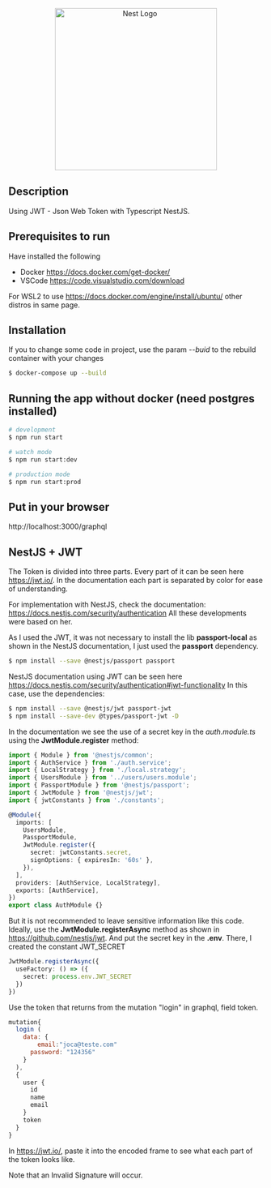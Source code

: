 <p align="center">
  <a href="http://nestjs.com/" target="blank"><img src="https://nestjs.com/img/logo_text.svg" width="320" alt="Nest Logo" /></a>
</p>

## Description

Using JWT - Json Web Token with Typescript NestJS.

## Prerequisites to run

Have installed the following
- Docker https://docs.docker.com/get-docker/
- VSCode https://code.visualstudio.com/download

For WSL2 to use https://docs.docker.com/engine/install/ubuntu/ other distros in same page.

## Installation
If you to change some code in project, use the param *--buid* to the rebuild container with your changes
```bash
$ docker-compose up --build
```

## Running the app without docker (need postgres installed)

```bash
# development
$ npm run start

# watch mode
$ npm run start:dev

# production mode
$ npm run start:prod
```

## Put in your browser
http://localhost:3000/graphql

## NestJS + JWT
The Token is divided into three parts. Every part of it can be seen here https://jwt.io/. In the documentation each part is separated by color for ease of understanding.

For implementation with NestJS, check the documentation: https://docs.nestjs.com/security/authentication
All these developments were based on her.

As I used the JWT, it was not necessary to install the lib **passport-local** as shown in the NestJS documentation, I just used the **passport** dependency.
```bash
$ npm install --save @nestjs/passport passport
```

NestJS documentation using JWT can be seen here https://docs.nestjs.com/security/authentication#jwt-functionality
In this case, use the dependencies: 
```bash
$ npm install --save @nestjs/jwt passport-jwt
$ npm install --save-dev @types/passport-jwt -D
```

In the documentation we see the use of a secret key in the *auth.module.ts* using the **JwtModule.register** method:
```typescript
import { Module } from '@nestjs/common';
import { AuthService } from './auth.service';
import { LocalStrategy } from './local.strategy';
import { UsersModule } from '../users/users.module';
import { PassportModule } from '@nestjs/passport';
import { JwtModule } from '@nestjs/jwt';
import { jwtConstants } from './constants';

@Module({
  imports: [
    UsersModule,
    PassportModule,
    JwtModule.register({
      secret: jwtConstants.secret,
      signOptions: { expiresIn: '60s' },
    }),
  ],
  providers: [AuthService, LocalStrategy],
  exports: [AuthService],
})
export class AuthModule {}
```

But it is not recommended to leave sensitive information like this code. Ideally, use the **JwtModule.registerAsync** method as shown in https://github.com/nestjs/jwt. And put the secret key in the **.env**. There, I created the constant JWT_SECRET
```typescript
JwtModule.registerAsync({
  useFactory: () => ({
    secret: process.env.JWT_SECRET
  })
})
```

Use the token that returns from the mutation "login" in graphql, field token.
```javascript
mutation{
  login (
    data: {
    	email:"joca@teste.com"
      password: "124356"
    }
  ),
  {
    user {
      id
      name
      email
    }
    token
  }
}
```

In https://jwt.io/, paste it into the encoded frame to see what each part of the token looks like. 

Note that an Invalid Signature will occur.